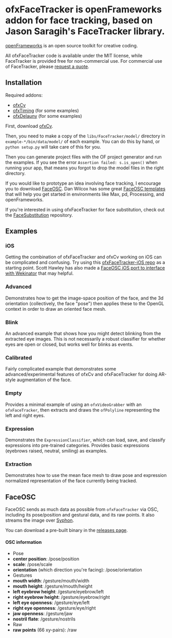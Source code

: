 # ofxFaceTracker is openFrameworks addon for face tracking, based on Jason Saragih's FaceTracker library.

[openFrameworks](http://openFrameworks.cc/) is an open source toolkit for creative coding.

All ofxFaceTracker code is available under the MIT license, while FaceTracker is provided free for non-commercial use. For commercial use of FaceTracker, please [request a quote](http://facetracker.net/quote/).

## Installation

Required addons:
  - [ofxCv](https://github.com/kylemcdonald/ofxCv)
  - [ofxTiming](https://github.com/kylemcdonald/ofxTiming) (for some examples)
  - [ofxDelauny](https://github.com/obviousjim/ofxDelaunay) (for some examples)

First, download [ofxCv](hhttps://github.com/kylemcdonald/ofxCv).

Then, you need to make a copy of the `libs/FaceTracker/model/` directory in `example-*/bin/data/model/` of each example. You can do this by hand, or `python setup.py` will take care of this for you.

Then you can generate project files with the OF project generator and run the examples. If you see the error `Assertion failed: s.is_open()` when running your app, that means you forgot to drop the model files in the right directory.

If you would like to prototype an idea involving face tracking, I encourage you to download [FaceOSC](https://github.com/kylemcdonald/ofxFaceTracker/releases). Dan Wilcox has some great [FaceOSC templates](https://github.com/CreativeInquiry/FaceOSC-Templates) that will help you get started in environments like Max, pd, Processing, and openFrameworks.

If you're interested in using ofxFaceTracker for face substitution, check out the [FaceSubstitution](https://github.com/arturoc/FaceSubstitution) repository.

## Examples

### iOS

Getting the combination of ofxFaceTracker and ofxCv working on iOS can be complicated and confusing. Try using this [ofxFaceTracker-iOS repo](https://github.com/kylemcdonald/ofxFaceTracker-iOS) as a starting point.  Scott Hawley has also made a [FaceOSC iOS port to interface with Wekinator](https://github.com/drscotthawley/FaceOSC-iOS) that may helpful. 

### Advanced

Demonstrates how to get the image-space position of the face, and the 3d orientation (collectively, the face "pose") then applies these to the OpenGL context in order to draw an oriented face mesh.

### Blink

An advanced example that shows how you might detect blinking from the extracted eye images. This is not necessarily a robust classifier for whether eyes are open or closed, but works well for blinks as events.

### Calibrated

Fairly complicated example that demonstrates some advanced/experimental features of ofxCv and ofxFaceTracker for doing AR-style augmentation of the face.

### Empty

Provides a minimal example of using an `ofxVideoGrabber` with an `ofxFaceTracker`, then extracts and draws the `ofPolyline` representing the  left and right eyes.

### Expression

Demonstrates the `ExpressionClassifier`, which can load, save, and classify expressions into pre-trained categories. Provides basic expressions (eyebrows raised, neutral, smiling) as examples.

### Extraction

Demonstrates how to use the mean face mesh to draw pose and expression normalized representation of the face currently being tracked.


## FaceOSC

FaceOSC sends as much data as possible from `ofxFaceTracker` via OSC, including its pose/position and gestural data, and its raw points. It also streams the image over [Syphon](http://syphon.v002.info/).

You can download a pre-built binary in the [releases page](https://github.com/kylemcdonald/ofxFaceTracker/releases).   

#### OSC information

 * Pose
  * **center position**: /pose/position
  * **scale**: /pose/scale
  * **orientation** (which direction you're facing): /pose/orientation
 * Gestures
  * **mouth width**: /gesture/mouth/width
  * **mouth height**: /gesture/mouth/height
  * **left eyebrow height**: /gesture/eyebrow/left
  * **right eyebrow height**: /gesture/eyebrow/right
  * **left eye openness**: /gesture/eye/left
  * **right eye openness**: /gesture/eye/right
  * **jaw openness**: /gesture/jaw
  * **nostril flate**: /gesture/nostrils
 * Raw
  * **raw points** (66 xy-pairs): /raw


